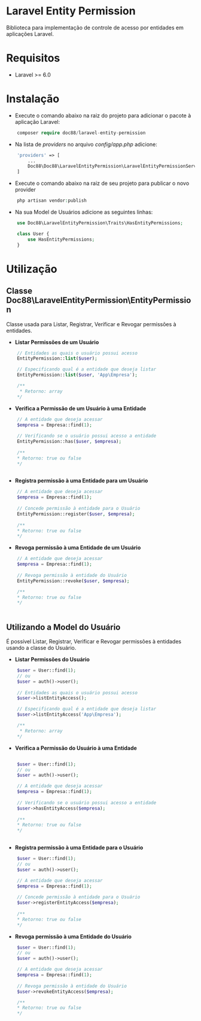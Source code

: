 # Laravel Entity Permission
Biblioteca para implementação de controle de acesso por entidades em aplicações Laravel.

# Requisitos
* Laravel >= 6.0

# Instalação

* Execute o comando abaixo na raiz do projeto para adicionar o pacote à aplicação Laravel:

```php 
    composer require doc88/laravel-entity-permission
```

* Na lista de *providers* no arquivo *config/app.php* adicione:

```php     
    'providers' => [
        ...
        Doc88\Doc88\LaravelEntityPermission\LaravelEntityPermissionServiceProvider::class,
    ]
```

* Execute o comando abaixo na raiz de seu projeto para publicar o novo provider

```php 
    php artisan vendor:publish
```

* Na sua Model de Usuários adicione as seguintes linhas:

```php     
    use Doc88\LaravelEntityPermission\Traits\HasEntityPermissions;

    class User {
        use HasEntityPermissions;
    }
```
# Utilização

## Classe Doc88\LaravelEntityPermission\EntityPermission
Classe usada para Listar, Registrar, Verificar e Revogar permissões à entidades.

* **Listar Permissões de um Usuário**
```php
    // Entidades as quais o usuário possui acesso
    EntityPermission::list($user);

    // Especificando qual é a entidade que deseja listar
    EntityPermission::list($user, 'App\Empresa');

    /**
     * Retorno: array
    */
```

* **Verifica a Permissão de um Usuário à uma Entidade**
```php
    // A entidade que deseja acessar
    $empresa = Empresa::find(1);
    
    // Verificando se o usuário possui acesso a entidade
    EntityPermission::has($user, $empresa);
    
    /**
    * Retorno: true ou false
    */
    
```

* **Registra permissão à uma Entidade para um Usuário**
```php
    // A entidade que deseja acessar
    $empresa = Empresa::find(1);
    
    // Concede permissão à entidade para o Usuário
    EntityPermission::register($user, $empresa);
    
    /**
    * Retorno: true ou false
    */
```

* **Revoga permissão à uma Entidade de um Usuário**
```php
    // A entidade que deseja acessar
    $empresa = Empresa::find(1);
    
    // Revoga permissão à entidade do Usuário
    EntityPermission::revoke($user, $empresa);

    /**
    * Retorno: true ou false
    */
    
```

## Utilizando a Model do Usuário
É possível Listar, Registrar, Verificar e Revogar permissões à entidades usando a classe do Usuário.

* **Listar Permissões do Usuário**
```php
    $user = User::find(1);
    // ou
    $user = auth()->user();
    
    // Entidades as quais o usuário possui acesso
    $user->listEntityAccess();

    // Especificando qual é a entidade que deseja listar
    $user->listEntityAccess('App\Empresa');

    /**
     * Retorno: array
    */
```
* **Verifica a Permissão do Usuário à uma Entidade**
```php

    $user = User::find(1);
    // ou
    $user = auth()->user();

    // A entidade que deseja acessar
    $empresa = Empresa::find(1);
    
    // Verificando se o usuário possui acesso a entidade
    $user->hasEntityAccess($empresa);
    
    /**
    * Retorno: true ou false
    */
    
```
* **Registra permissão à uma Entidade para o Usuário**
```php
    $user = User::find(1);
    // ou
    $user = auth()->user();

    // A entidade que deseja acessar
    $empresa = Empresa::find(1);
    
    // Concede permissão à entidade para o Usuário
    $user->registerEntityAccess($empresa);
    
    /**
    * Retorno: true ou false
    */
```

* **Revoga permissão à uma Entidade do Usuário**
```php    
    $user = User::find(1);
    // ou
    $user = auth()->user();

    // A entidade que deseja acessar
    $empresa = Empresa::find(1);
    
    // Revoga permissão à entidade do Usuário
    $user->revokeEntityAccess($empresa);

    /**
    * Retorno: true ou false
    */
    
```